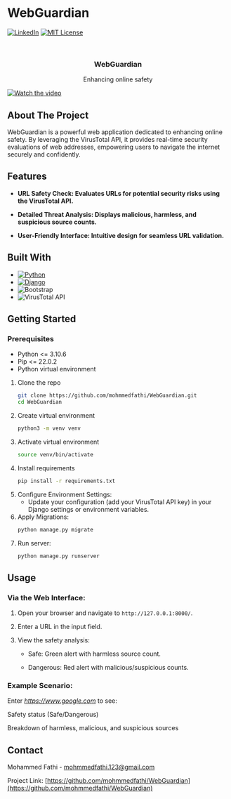 # WebGuardian
[![LinkedIn][linkedin-shield]][linkedin-url]
[![MIT License][license-shield]][license-url]

<br />
<div>

<h3 align="center">WebGuardian</h3>

  <p align="center">
    Enhancing online safety
  </p>
</div>

[![Watch the video](https://github.com/user-attachments/assets/69911f1c-f7de-4f23-8802-dbbc69d38ad9)](https://drive.google.com/file/d/1fV151JJKRNyRfwEf4Bk28pT4ua3vu6Fl/view?usp=sharing)


## About The Project
WebGuardian is a powerful web application dedicated to enhancing online safety. By leveraging the VirusTotal API, it provides real-time security evaluations of web addresses, empowering users to navigate the internet securely and confidently.

## Features
- **URL Safety Check: Evaluates URLs for potential security risks using the VirusTotal API.**

- **Detailed Threat Analysis: Displays malicious, harmless, and suspicious source counts.**

- **User-Friendly Interface: Intuitive design for seamless URL validation.**


## Built With

* [![Python][Python]][Python-url]
* [![Django][Django]][Django-url]
* ![Bootstrap](https://img.shields.io/badge/Bootstrap-563D7C?style=for-the-badge&logo=bootstrap&logoColor=white)
* ![VirusTotal API](https://img.shields.io/badge/VirusTotal-API-green?style=for-the-badge)

<!-- GETTING STARTED -->
## Getting Started

### Prerequisites

* Python <= 3.10.6
* Pip <= 22.0.2
* Python virtual environment

1. Clone the repo
   ```sh
   git clone https://github.com/mohmmedfathi/WebGuardian.git
   cd WebGuardian
   ```
2. Create virtual environment
   ```sh
   python3 -m venv venv
   ```
3. Activate virtual environment
   ```sh
   source venv/bin/activate
   ```
4. Install requirements
   ```sh
   pip install -r requirements.txt
   ```
5. Configure Environment Settings:
   - Update your configuration (add your VirusTotal API key) in your Django settings or environment variables.
6. Apply Migrations:
   ```sh
   python manage.py migrate
   ```
7. Run server:
   ```sh
   python manage.py runserver
   ```

## Usage

### Via the Web Interface:
1. Open your browser and navigate to `http://127.0.0.1:8000/`.
2. Enter a URL in the input field.

3. View the safety analysis:

    - Safe: Green alert with harmless source count.

    - Dangerous: Red alert with malicious/suspicious counts.
      

### Example Scenario:
Enter *https://www.google.com* to see:

Safety status (Safe/Dangerous)

Breakdown of harmless, malicious, and suspicious sources

<!-- CONTACT -->
## Contact

Mohammed Fathi - mohmmedfathi.123@gmail.com

Project Link: [https://github.com/mohmmedfathi/WebGuardian](https://github.com/mohmmedfathi/WebGuardian)

<!-- MARKDOWN LINKS & IMAGES -->
[license-shield]: https://img.shields.io/github/license/othneildrew/Best-README-Template.svg?style=for-the-badge
[license-url]: https://github.com/othneildrew/Best-README-Template/blob/master/LICENSE.txt
[linkedin-shield]: https://img.shields.io/badge/-LinkedIn-black.svg?style=for-the-badge&logo=linkedin&colorB=555
[linkedin-url]: https://www.linkedin.com/in/mohammed-fathi-4a08071a7/
[Django]: https://img.shields.io/badge/Django-092E20?style=for-the-badge&logo=django&logoColor=green
[Django-url]: https://docs.djangoproject.com/en/3.2/
[Python]: https://img.shields.io/badge/Python-FFD43B?style=for-the-badge&logo=python&logoColor=blue
[Python-url]: https://docs.python.org/3/

